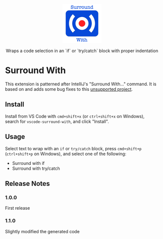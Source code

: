 <p align="center">
<img src="https://raw.githubusercontent.com/drcallaway/vscode-surround-with/master/images/logo.png" width="128">
</p>
<p align="center">
Wraps a code selection in an `if` or `try/catch` block with proper indentation
</p>

# Surround With
This extension is patterned after IntelliJ's "Surround With..." command. It is based on and adds some bug fixes to this [unsupported project](https://github.com/JuoCode/vscode-surround).

## Install
Install from VS Code with `cmd+shift+x` (or `ctrl+shift+x` on Windows), search for `vscode-surround-with`, and click "Install".

## Usage
Select text to wrap with an `if` or `try/catch` block, press `cmd+shift+p` (`ctrl+shift+p` on Windows), and select one of the following:
* Surround with if
* Surround with try/catch

## Release Notes
### 1.0.0
First release
### 1.1.0
Slightly modified the generated code
